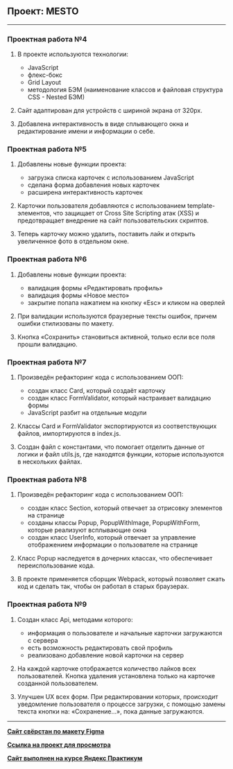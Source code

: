 ## Проект: MESTO

***

### Проектная работа №4

1. В проекте используются технологии:

    - JavaScript
    - флекс-бокс
    - Grid Layout
    - методология БЭМ (наименование классов и файловая структура CSS - Nested БЭМ)
>
2. Сайт адаптирован для устройств с шириной экрана от 320px.

3. Добавлена интерактивность в виде сплывающего окна и редактирование имени и информации о себе.
>
### Проектная работа №5

1. Добавлены новые функции проекта:

    - загрузка списка карточек с использованием JavaScript
    - сделана форма добавления новых карточек
    - расширена интерактивность карточек
>
2. Карточки пользователя добавляются с использованием template-элементов, что защищает от Cross Site Scripting атак (XSS) и предотвращает внедрение на сайт пользовательских скриптов.

3. Теперь карточку можно удалить, поставить лайк и открыть увеличенное фото в отдельном окне.
>
### Проектная работа №6

1. Добавлены новые функции проекта:

    - валидация формы «Редактировать профиль»
    - валидация формы «Новое место»
    - закрытие попапа нажатием на кнопку «Esc» и кликом на оверлей
>
2. При валидации используются браузерные тексты ошибок, причем ошибки стилизованы по макету.

3. Кнопка «Сохранить» становиться активной, только если все поля прошли валидацию.
>
### Проектная работа №7

1. Произведён рефакторинг кода с использованием ООП:

    - создан класс Card, который создаёт карточку
    - создан класс FormValidator, который настраивает валидацию формы
    - JavaScript разбит на отдельные модули
>
2. Классы Card и FormValidator экспортируются из соответствующих файлов, импортируются в index.js.

3. Создан файл с константами, что помогает отделить данные от логики и файл utils.js, где находятся функции, которые используются в нескольких файлах.
>
### Проектная работа №8

1. Произведён рефакторинг кода с использованием ООП:

    - создан класс Section, который отвечает за отрисовку элементов на странице
    - созданы классы Popup, PopupWithImage, PopupWithForm, которые реализуют всплывающие окна
    - создан класс UserInfo, который отвечает за управление отображением информации о пользователе на странице
>
2. Класс Popup наследуется в дочерних классах, что обеспечивает переиспользование кода.

3. В проекте применяется сборщик Webpack, который позволяет сжать код и сделать так, чтобы он работал в старых браузерах.
>
### Проектная работа №9

1. Создан класс Api, методами которого:

    - информация о пользователе и начальные карточки загружаются с сервера
    - есть возможность редактировать свой профиль
    - реализовано добавление новой карточки на сервер
>
2. На каждой карточке отображается количество лайков всех пользователей. Кнопка удаления установлена только на карточке созданной пользователем.

3. Улучшен UX всех форм. При редактировании которых, происходит уведомление пользователя о процессе загрузки, с помощью замены текста кнопки на: «Сохранение...», пока данные загружаются.
>
***

[**Сайт свёрстан по макету Figma**](https://www.figma.com/file/2cn9N9jSkmxD84oJik7xL7/JavaScript.-Sprint-4?node-id=0%3A1)

[**Ссылка на проект для просмотра**](https://balzak1976.github.io/mesto/)

[**Сайт выполнен на курсе Яндекс Практикум**](https://practicum.yandex.ru/profile/web/)
